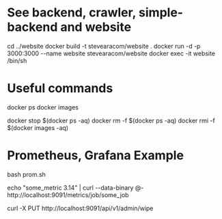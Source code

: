 # See backend, crawler, simple-backend and website 
cd ../website
docker build -t stevearacom/website .
docker run -d -p 3000:3000 --name website stevearacom/website
docker exec -it website /bin/sh

# Useful commands
docker ps
docker images

docker stop $(docker ps -aq)
docker rm -f $(docker ps -aq)
docker rmi -f $(docker images -aq)

# Prometheus, Grafana Example
bash prom.sh

echo "some_metric 3.14" | curl --data-binary @- http://localhost:9091/metrics/job/some_job

curl -X PUT http://localhost:9091/api/v1/admin/wipe

